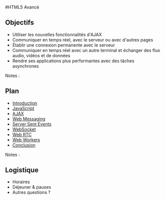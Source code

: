#HTML5 Avancé

<!-- .slide: class="page-title" -->



## Objectifs

- Utiliser les nouvelles fonctionnalités d'AJAX
- Communiquer en temps réel, avec le serveur ou avec d'autres pages
- Établir une connexion permanente avec le serveur
- Communiquer en temps réel avec un autre terminal et échanger des flux audio, vidéos et de données
- Rendre ses applications plus performantes avec des tâches asynchrones

Notes :




## Plan

<!-- .slide: id="master-toc" class="toc" -->

- [Introduction](#/1)
- [JavaScript](#/2)
- [AJAX](#/3)
- [Web Messaging](#/4)
- [Server Sent Events](#/5)
- [WebSocket](#/6)
- [Web RTC](#/7)
- [Web Workers](#/8)
- [Conclusion](#/9)

Notes :




## Logistique

* Horaires
* Déjeuner & pauses
* Autres questions ?

<!-- .slide: class="page-questions" -->
